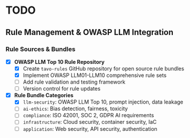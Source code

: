 # TODO

## **Rule Management & OWASP LLM Integration**

### **Rule Sources & Bundles**

- [x] **OWASP LLM Top 10 Rule Repository**
  - [x] Create `tavo-rules` GitHub repository for open source rule bundles
  - [x] Implement OWASP LLM01-LLM10 comprehensive rule sets
  - [ ] Add rule validation and testing framework
  - [ ] Version control for rule updates

- [x] **Rule Bundle Categories**
  - [x] `llm-security`: OWASP LLM Top 10, prompt injection, data leakage
  - [ ] `ai-ethics`: Bias detection, fairness, toxicity
  - [ ] `compliance`: ISO 42001, SOC 2, GDPR AI requirements
  - [ ] `infrastructure`: Cloud security, container security, IaC
  - [ ] `application`: Web security, API security, authentication
